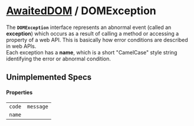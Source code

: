 # [AwaitedDOM](/docs/hero/basic-client/awaited-dom) <span>/</span> DOMException

<div class='overview'><span class="seoSummary">The <code><strong>DOMException</strong></code> interface represents an abnormal event (called an <strong>exception</strong>) which occurs as a result of calling a method or accessing a property of a web API.</span> This is basically how error conditions are described in web APIs.</div>

<div class='overview'>Each exception has a <strong>name</strong>, which is a short "CamelCase" style string identifying the error or abnormal condition.</div>

## Unimplemented Specs

#### Properties

|     |     |
| --- | --- |
| `code` | `message` |
| `name` |  |
